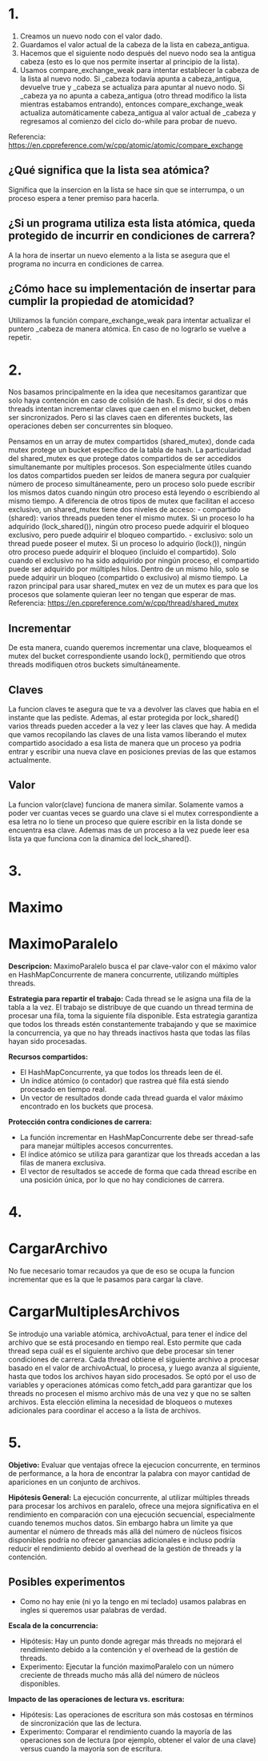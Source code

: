 # 1.

1. Creamos un nuevo nodo con el valor dado.
2. Guardamos el valor actual de la cabeza de la lista en cabeza_antigua.
3. Hacemos que el siguiente nodo después del nuevo nodo sea la antigua cabeza (esto es lo que nos permite insertar al principio de la lista).
4. Usamos compare_exchange_weak para intentar establecer la cabeza de la lista al nuevo nodo. Si \_cabeza todavía apunta a cabeza_antigua, devuelve true y \_cabeza se actualiza para apuntar al nuevo nodo. Si \_cabeza ya no apunta a cabeza_antigua (otro thread modifico la lista mientras estabamos entrando), entonces compare_exchange_weak actualiza automáticamente cabeza_antigua al valor actual de \_cabeza y regresamos al comienzo del ciclo do-while para probar de nuevo.

Referencia: https://en.cppreference.com/w/cpp/atomic/atomic/compare_exchange

## ¿Qué significa que la lista sea atómica?

Significa que la insercion en la lista se hace sin que se interrumpa, o un proceso espera a tener premiso para hacerla.

## ¿Si un programa utiliza esta lista atómica, queda protegido de incurrir en condiciones de carrera?

A la hora de insertar un nuevo elemento a la lista se asegura que el programa no incurra en condiciones de carrea.

## ¿Cómo hace su implementación de insertar para cumplir la propiedad de atomicidad?

Utilizamos la función compare_exchange_weak para intentar actualizar el puntero \_cabeza de manera atómica. En caso de no lograrlo se vuelve a repetir.

# 2.

Nos basamos principalmente en la idea que necesitamos garantizar que solo haya contención en caso de colisión de hash. Es decir, si dos o más threads intentan incrementar claves que caen en el mismo bucket, deben ser sincronizados. Pero si las claves caen en diferentes buckets, las operaciones deben ser concurrentes sin bloqueo.

Pensamos en un array de mutex compartidos (shared_mutex), donde cada mutex protege un bucket específico de la tabla de hash. La particularidad del shared_mutex es que protege datos compartidos de ser accedidos simultanemante por multiples procesos. Son especialmente útiles cuando los datos compartidos pueden ser leídos de manera segura por cualquier número de proceso simultáneamente, pero un proceso solo puede escribir los mismos datos cuando ningún otro proceso está leyendo o escribiendo al mismo tiempo. A diferencia de otros tipos de mutex que facilitan el acceso exclusivo, un shared_mutex tiene dos niveles de acceso: - compartido (shared): varios threads pueden tener el mismo mutex. Si un proceso lo ha adquirido (lock_shared()), ningún otro proceso puede adquirir el bloqueo exclusivo, pero puede adquirir el bloqueo compartido. - exclusivo: solo un thread puede poseer el mutex. Si un proceso lo adquirio (lock()), ningún otro proceso puede adquirir el bloqueo (incluido el compartido).
Solo cuando el exclusivo no ha sido adquirido por ningún proceso, el compartido puede ser adquirido por múltiples hilos. Dentro de un mismo hilo, solo se puede adquirir un bloqueo (compartido o exclusivo) al mismo tiempo.
La razon principal para usar shared_mutex en vez de un mutex es para que los procesos que solamente quieran leer no tengan que esperar de mas.
Referencia: https://en.cppreference.com/w/cpp/thread/shared_mutex

## Incrementar

De esta manera, cuando queremos incrementar una clave, bloqueamos el mutex del bucket correspondiente usando lock(), permitiendo que otros threads modifiquen otros buckets simultáneamente.

## Claves

La funcion claves te asegura que te va a devolver las claves que habia en el instante que las pediste. Ademas, al estar protegida por lock_shared() varios threads pueden acceder a la vez y leer las claves que hay. A medida que vamos recopilando las claves de una lista vamos liberando el mutex compartido asocidado a esa lista de manera que un proceso ya podria entrar y escribir una nueva clave en posiciones previas de las que estamos actualmente.

## Valor

La funcion valor(clave) funciona de manera similar. Solamente vamos a poder ver cuantas veces se guardo una clave si el mutex correspondiente a esa letra no lo tiene un proceso que quiere escribir en la lista donde se encuentra esa clave. Ademas mas de un proceso a la vez puede leer esa lista ya que funciona con la dinamica del lock_shared().

# 3.

# Maximo

# MaximoParalelo

**Descripcion:**
MaximoParalelo busca el par clave-valor con el máximo valor en HashMapConcurrente de manera concurrente, utilizando múltiples threads.

**Estrategia para repartir el trabajo:**
Cada thread se le asigna una fila de la tabla a la vez. El trabajo se distribuye de que cuando un thread termina de procesar una fila, toma la siguiente fila disponible. Esta estrategia garantiza que todos los threads estén constantemente trabajando y que se maximice la concurrencia, ya que no hay threads inactivos hasta que todas las filas hayan sido procesadas.

**Recursos compartidos:**

- El HashMapConcurrente, ya que todos los threads leen de él.
- Un índice atómico (o contador) que rastrea qué fila está siendo procesado en tiempo real.
- Un vector de resultados donde cada thread guarda el valor máximo encontrado en los buckets que procesa.

**Protección contra condiciones de carrera:**

- La función incrementar en HashMapConcurrente debe ser thread-safe para manejar múltiples accesos concurrentes.
- El índice atómico se utiliza para garantizar que los threads accedan a las filas de manera exclusiva.
- El vector de resultados se accede de forma que cada thread escribe en una posición única, por lo que no hay condiciones de carrera.

# 4.

# CargarArchivo

No fue necesario tomar recaudos ya que de eso se ocupa la funcion incrementar que es la que le pasamos para cargar la clave.

# CargarMultiplesArchivos

Se introdujo una variable atómica, archivoActual, para tener el índice del archivo que se está procesando en tiempo real. Esto permite que cada thread sepa cuál es el siguiente archivo que debe procesar sin tener condiciones de carrera.
Cada thread obtiene el siguiente archivo a procesar basado en el valor de archivoActual, lo procesa, y luego avanza al siguiente, hasta que todos los archivos hayan sido procesados.
Se optó por el uso de variables y operaciones atómicas como fetch_add para garantizar que los threads no procesen el mismo archivo más de una vez y que no se salten archivos. Esta elección elimina la necesidad de bloqueos o mutexes adicionales para coordinar el acceso a la lista de archivos.

# 5.

**Objetivo:**
Evaluar que ventajas ofrece la ejecucion concurrente, en terminos de performance, a la hora de encontrar la palabra con mayor cantidad de apariciones en un conjunto de archivos.

**Hipótesis General:**
La ejecución concurrente, al utilizar múltiples threads para procesar los archivos en paralelo, ofrece una mejora significativa en el rendimiento en comparación con una ejecución secuencial, especialmente cuando tenemos muchos datos.
Sin embargo habra un limite ya que aumentar el número de threads más allá del número de núcleos físicos disponibles podría no ofrecer ganancias adicionales e incluso podría reducir el rendimiento debido al overhead de la gestión de threads y la contención.

## Posibles experimentos

- Como no hay enie (ni yo la tengo en mi teclado) usamos palabras en ingles si queremos usar palabras de verdad.

**Escala de la concurrencia:**

- Hipótesis: Hay un punto donde agregar más threads no mejorará el rendimiento debido a la contención y el overhead de la gestión de threads.
- Experimento: Ejecutar la función maximoParalelo con un número creciente de threads mucho más allá del número de núcleos disponibles.

**Impacto de las operaciones de lectura vs. escritura:**

- Hipótesis: Las operaciones de escritura son más costosas en términos de sincronización que las de lectura.
- Experimento: Comparar el rendimiento cuando la mayoría de las operaciones son de lectura (por ejemplo, obtener el valor de una clave) versus cuando la mayoría son de escritura.
